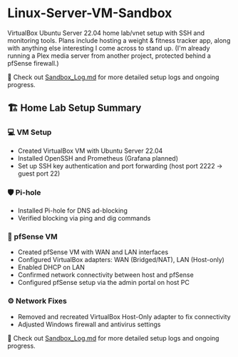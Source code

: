 # Linux-Server-VM-Sandbox
VirtualBox Ubuntu Server 22.04 home lab/vnet setup with SSH and monitoring tools. Plans include hosting a weight & fitness tracker app, along with anything else interesting I come across to stand up. (I'm already running a Plex media server from another project, protected behind a pfSense firewall.)

📄 Check out [Sandbox_Log.md](./Sandbox_Log.md) for more detailed setup logs and ongoing progress.

## 🏗️ Home Lab Setup Summary

### 💻 VM Setup
- Created VirtualBox VM with Ubuntu Server 22.04  
- Installed OpenSSH and Prometheus (Grafana planned)  
- Set up SSH key authentication and port forwarding (host port 2222 → guest port 22)  

### 🛡️ Pi-hole
- Installed Pi-hole for DNS ad-blocking  
- Verified blocking via ping and dig commands  

### 🔧 pfSense VM
- Created pfSense VM with WAN and LAN interfaces  
- Configured VirtualBox adapters: WAN (Bridged/NAT), LAN (Host-only)  
- Enabled DHCP on LAN  
- Confirmed network connectivity between host and pfSense
- Configured pfSense setup via the admin portal on host PC

### ⚙️ Network Fixes
- Removed and recreated VirtualBox Host-Only adapter to fix connectivity  
- Adjusted Windows firewall and antivirus settings  

📄 Check out [Sandbox_Log.md](./Sandbox_Log.md) for more detailed setup logs and ongoing progress.
